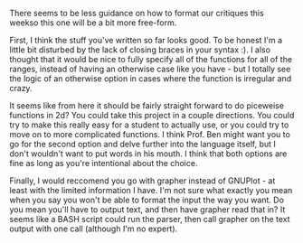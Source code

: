 There seems to be less guidance on how to format our critiques this weekso this one will be a bit more free-form. 

First, I think the stuff you've written so far looks good. To be honest I'm a little bit disturbed by the lack of closing braces in your syntax :). I also thought that it would be nice to fully specify all of the functions for all of the ranges, instead of having an otherwise case like you have - but I totally see the logic of an otherwise option in cases where the function is irregular and crazy. 

It seems like from here it should be fairly straight forward to do piceweise functions in 2d? You could take this project in a couple directions. You could try to make this really easy for a student to actually use, or you could try to move on to more complicated functions. I think Prof. Ben might want you to go for the second option and delve further into the language itself, but I don't wouldn't want to put words in his mouth. I think that both options are fine as long as you're intentional about the choice. 

Finally, I would reccomend you go with grapher instead of GNUPlot - at least with the limited information I have. I'm not sure what exactly you mean when you say you won't be able to format the input the way you want. Do you mean you'll have to output text, and then have grapher read that in? It seems like a BASH script could run the parser, then call grapher on the text output with one call (although I'm no expert). 
